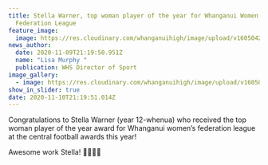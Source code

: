 ```yaml
---
title: Stella Warner, top woman player of the year for Whanganui Women’s
  Federation League
feature_image:
  image: https://res.cloudinary.com/whanganuihigh/image/upload/v1605042798/News/Stella_Warner._top_woman_player_of_the_year_award_for_Whanganui_women_s_federation_league_at_the_central_football_awards_this_year.jpg
news_author:
  date: 2020-11-09T21:19:50.951Z
  name: "Lisa Murphy "
  publication: WHS Director of Sport
image_gallery:
  - image: https://res.cloudinary.com/whanganuihigh/image/upload/v1605042814/News/Stella_Warner._top_woman_player_of_the_year_award_certificate_for_Whanganui_women_s_federation_league_at_the_central_football_awards_this_year.jpg
show_in_slider: true
date: 2020-11-10T21:19:51.014Z
---
```

Congratulations to Stella Warner (year 12-whenua) who received the top woman player of the year award for Whanganui women’s federation league at the central football awards this year! 

Awesome work Stella! 
💚💛💛💚